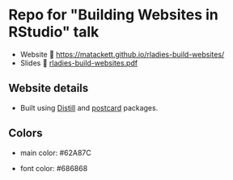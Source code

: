 # Repo for "Building Websites in RStudio" talk



- Website :link: https://matackett.github.io/rladies-build-websites/
- Slides :link: [rladies-build-websites.pdf](rladies-build-websites.pdf)


## Website details 

- Built using [Distill](https://rstudio.github.io/distill/) and [postcard](https://github.com/seankross/postcards#postcards) packages.

## Colors 

- main color: #62A87C

- font color: #686868
